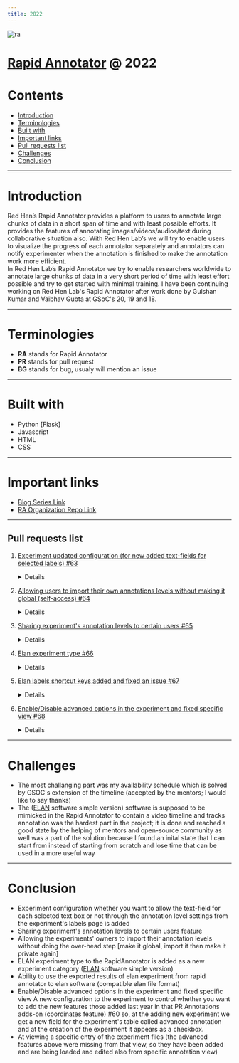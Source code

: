 ```yaml
---
title: 2022
---
```

![ra](https://user-images.githubusercontent.com/39674365/202845580-0da131a4-63f3-41db-9766-717b7d6bfa8e.png)

# [Rapid Annotator](https://github.com/RedHenLab/RapidAnnotator-2.0/) @ 2022

# Contents
-   <a href="#introduction" class="post-section-overview">Introduction</a>
-   <a href="#terminologies" class="post-section-overview">Terminologies</a>
-   <a href="#built-with" class="post-section-overview">Built with</a>
-   <a href="#important-links" class="post-section-overview">Important links</a>
-   <a href="#pull-requests-list" class="post-section-overview">Pull requests list</a>
-   <a href="#challenges" class="post-section-overview">Challenges</a>
-   <a href="#conclusion" class="post-section-overview">Conclusion</a>

------------------------------------------------------------------------
# Introduction
Red Hen’s Rapid Annotator provides a platform to users to annotate large chunks of data in a short span of time and with least possible efforts. It provides the features of annotating images/videos/audios/text during collaborative situation also. With Red Hen Lab’s we will try to enable users to visualize the progress of each annotator separately and annotators can notify experimenter when the annotation is finished to make the annotation work more efficient.  
In Red Hen Lab’s Rapid Annotator we try to enable researchers worldwide to annotate large chunks of data in a very short period of time with least effort possible and try to get started with minimal training. 
I have been continuing working on Red Hen Lab's Rapid Annotator after work done by Gulshan Kumar and Vaibhav Gubta at GSoC's 20, 19 and 18.  

------------------------------------------------------------------------
# Terminologies

-   **RA** stands for Rapid Annotator
-   **PR** stands for pull request 
-   **BG** stands for bug, usualy will mention an issue   

------------------------------------------------------------------------
# Built with
- Python [Flask]
- Javascript
- HTML
- CSS

------------------------------------------------------------------------
# Important links

-   [Blog Series Link](https://rrrokhtar.hashnode.dev/series/gsoc-22-redhenlab)
-   [RA Organization Repo Link](https://github.com/RedHenLab/RapidAnnotator-2.0/)

------------------------------------------------------------------------

## Pull requests list

1.  [Experiment updated configuration (for new added text-fields for selected labels) #63](https://github.com/RedHenLab/RapidAnnotator-2.0/pull/63)
    <details>
    
    ### Checkbox for each annotation level to configure whether you want to allow the text-field for each selected text box or not through the annotation level settings from the experiment's labels page 
    ![image](https://user-images.githubusercontent.com/39674365/175574182-2cfac862-f927-4eb2-82f5-a1efb1044763.png)
    ### In case of making it on
    *Text fields next to the selected label*
    ![image](https://user-images.githubusercontent.com/39674365/175574473-53ee003d-571f-47f0-881d-ce85ce0f7bd8.png)

    ### In case of making it off 
    *No text fields next to the selected label*
    ![image](https://user-images.githubusercontent.com/39674365/175574499-d85fbb98-098e-4858-9e0d-f4368f5de6ac.png)

    __________________________

    ### Demo
    ![labelconfig2](https://user-images.githubusercontent.com/39674365/175574015-747d4a4c-71c0-4bdf-bff2-4759cb174bb9.gif)


2.  [Allowing users to import their own annotations levels without making it global (self-access) #64](https://github.com/RedHenLab/RapidAnnotator-2.0/pull/64)
    <details>       
    
    ### Description
    Allowing the experiments' owners to import their annotation levels without doing the over-head step [make it global, import it then make it private again]
    ### Demo
    ![users-own-levels-import](https://user-images.githubusercontent.com/39674365/177140104-b74acae1-347e-4fa9-88c0-25712362c98c.gif)


3.  [Sharing experiment's annotation levels to certain users #65](https://github.com/RedHenLab/RapidAnnotator-2.0/pull/65)
    <details>   
    
    ### Description 
    Allowing sharing the annotation levels of an experiment to certain users selection from the settings page

    ### Screenshot (Experiment settings page)
    ![image](https://user-images.githubusercontent.com/39674365/177769457-1e842c7c-fb56-41c9-8a91-e3cdd2a21649.png)

    ### Demo
    ![2share-levels](https://user-images.githubusercontent.com/39674365/177768640-5c10ae1f-8c36-4c2a-8396-88a8cfc94afa.gif)


4.  [Elan experiment type #66](https://github.com/RedHenLab/RapidAnnotator-2.0/pull/66)
    <details>           
    
    ### Description
    Elan experiment: is a new category of experiments (extension to video experiment) that is needed to be added to rapid annotator that allows multiple and infinite count of annotations for each level.
    New analogies (for elan experiment):
    - Level: Tier
    - Label: (Annotation) Text

    The structure of each annotation entry will be as the following (description of database changes): 
    _Note: Database schema updated image is added in docs folder_
    ElanAnnotation: 
    - id - Int (auto increment)
    - experimentId - the experiment is being in the process
    - fileId - the file is being annotated
    - data - json ; that is the point to be explained 

    Review of what is the replacement: each selected label was recorded as a single record in AnnotationInfo table.
    For elan it is instead of keeping a single record for each entry (as they are infinite; not limited to the count of labels inside each level) it was better to use a json type
    So far, **data** is a json type contains the following: 
    ``` json
    {
    "levelId01": [{"startTime": 0.01, "endTime": 0.036, "text": "Anythingcan be here"}]
    }
    ```
    It is an object contains (levels/tiers ids of the experiment as keys and for each tierId it contains an array which is the content of annotations) 
    Sample view explained 
    ![image](https://user-images.githubusercontent.com/39674365/193066232-472bdc0c-ac6b-480d-9a7a-618aea9b8278.png)
    that image is represneted as the following:
    ```json
    {
      "34": [
        {
          "text": "label 1",
          "endTime": 6.5,
          "startTime": 0
        },
        {
          "text": "label 3",
          "endTime": 19.25,
          "startTime": 10.0625
        }
      ],
      "35": [
        {
          "text": "dsa",
          "endTime": 15,
          "startTime": 2.4375
        }
      ]
    ```
    -------------------------------------

    Results is exported in 2 ways

    1. All results of the experiment at once in a tabular format contains the following columns (['File Name', 'Annotator', 'Tier Name', 'Annotation Text', 'Start Time (sec)', 'End Time (sec)']) as (csv, xlsx)
    2. Export a .eaf (elan file format) of a specific user's annotation for a specific file 

    ### User interface changes:
    - When creating a new experiment, you will find a new type 
    ![image](https://user-images.githubusercontent.com/39674365/193068032-1222c0b9-b521-4656-8b11-20095947274b.png)
    -------------------------------------

    - At view results page you will find a new column that allows you to download a .eaf file for each annotation of the selected user and clicked file
    ![image](https://user-images.githubusercontent.com/39674365/193067903-92c93d2b-274c-4eb9-85a9-4d5afe7e8fe1.png)
    -------------------------------------

    - New experiment interface (elan-similar)
    ![localhost_5000_elan_specificAnnotation_1_17_49 (1)](https://user-images.githubusercontent.com/39674365/193069434-592cb70e-1254-4ee9-959d-dccbdb055b80.png)
    -------------------------------------

    - Key bindings
    ![image](https://user-images.githubusercontent.com/39674365/193069877-f8ef39cf-7c83-4151-9922-dbe9fb601cb6.png)

    ![2keybind](https://user-images.githubusercontent.com/39674365/193070847-d056ff70-ace0-4ec1-9de9-3892f8522ebd.gif)
    -------------------------------------

    - Add/Edit annotation form
    ![image](https://user-images.githubusercontent.com/39674365/193073087-e0b0977e-ec96-412e-acac-101015371505.png)

    - Add/Edit annotation form Demo
    ![alltogether](https://user-images.githubusercontent.com/39674365/193073924-fd636b87-03ab-49c4-9000-637666cac898.gif)

    -------------------------------------

    - Timeline 
    ![image](https://user-images.githubusercontent.com/39674365/193074636-062edbc3-836d-4b26-95ac-75219f57133c.png)

    - Timeline Demo
    ![timeline demo](https://user-images.githubusercontent.com/39674365/193075055-a56a611c-5589-4af1-91c1-631fec3f6f56.gif)

    Functions
    - Zoom in/out
    - Scroll (zoom mode or scroll up/down mode)
    - Hide other annotations of a track when on is selected, or show all
    - Control video buttons
        
    -------------------------------------

    ### Complete demo (video) for annotation to export results!

    - on [Youtube](https://www.youtube.com/watch?v=C2scBxik5tg&t=1s)

    - The annotation tiers became accessible through numbers as shortcut keys (i.e., first tier can be selected be pressing '1' and second through '2' and etc.). 

    ![tiershortcut](https://user-images.githubusercontent.com/39674365/194719059-e0c57975-3231-4361-9895-e361c42ac9b2.gif)

    - Exporting results of grouped annotators of an elan file has been added also.
    ![groupedresults](https://user-images.githubusercontent.com/39674365/194719277-85334da9-eadf-4b07-8d5d-06b89b4b7eab.gif)

   

5.  [Elan labels shortcut keys added and fixed an issue #67](https://github.com/RedHenLab/RapidAnnotator-2.0/pull/67)
    <details>   
    
    - Added the shortcut key of each label below the label 
    ![image](https://user-images.githubusercontent.com/39674365/195460799-4330b5fa-e812-45db-9542-37631995ac48.png)

    - Fixed the labels' data-list after adding the numbers shortcut keys for the tiers' selection (the labels options were not being changed)

6.  [Enable/Disable advanced options in the experiment and fixed specific view #68](https://github.com/RedHenLab/RapidAnnotator-2.0/pull/68)
    <details>           
    
    That PR contains two main additions 
    - A new configuration to the experiment to control whether you want to add the new features those added last year in that PR #60 
    so, at the adding new experiment we get a new field for the experiment's table called *advanced annotation* and at the creation of the experiment it appears as a checkbox.  

    ![image](https://user-images.githubusercontent.com/39674365/200314909-464a549c-1f9b-4171-9c0c-cccbb6c37137.png)

    - At viewing a specific entry of the experiment files (the advanced features above were missing from that view, so they have been added and are being loaded and edited also from specific annotation view) 
    (Example of before and after at an image category experiment)

    After            |  Before 
    :-------------------------:|:-------------------------:
    ![example_after](https://user-images.githubusercontent.com/39674365/200315936-711b7e47-5a20-4dad-a45e-af518ae39eb5.gif)  |  ![example_before](https://user-images.githubusercontent.com/39674365/200316144-5556c1bc-7a5c-4694-a222-0bce6826b352.gif)

        
------------------------------------------------------------------------

# Challenges
      
- The most challanging part was my availability schedule which is solved by GSOC's extension of the timeline (accepted by the mentors; I would like to say thanks)
- The ([ELAN](https://archive.mpi.nl/tla/elan) software simple version) software is supposed to be mimicked in the Rapid Annotator to contain a video timeline and tracks annotation was the hardest part in the project; it is done and reached a good state by the helping of mentors and open-source community as well was a part of the solution because I found an inital state that I can start from instead of starting from scratch and lose time that can be used in a more useful way
      
------------------------------------------------------------------------

# Conclusion
- Experiment configuration whether you want to allow the text-field for each selected text box or not through the annotation level settings from the experiment's labels page is added
- Sharing experiment's annotation levels to certain users feature
- Allowing the experiments' owners to import their annotation levels without doing the over-head step [make it global, import it then make it private again]
- ELAN experiment type to the RapidAnnotator is added as a new experiment category ([ELAN](https://archive.mpi.nl/tla/elan) software simple version)
- Ability to use the exported results of elan experiment from rapid annotator to elan software (compatible elan file format)        
- Enable/Disable advanced options in the experiment and fixed specific view A new configuration to the experiment to control whether you want to add the new features those added last year in that PR Annotations adds-on (coordinates feature) #60 so, at the adding new experiment we get a new field for the experiment's table called advanced annotation and at the creation of the experiment it appears as a checkbox.
- At viewing a specific entry of the experiment files (the advanced features above were missing from that view, so they have been added and are being loaded and edited also from specific annotation view)

        
